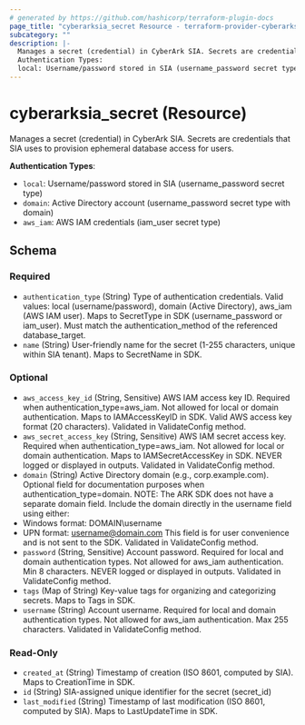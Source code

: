 ```yaml
---
# generated by https://github.com/hashicorp/terraform-plugin-docs
page_title: "cyberarksia_secret Resource - terraform-provider-cyberarksia"
subcategory: ""
description: |-
  Manages a secret (credential) in CyberArk SIA. Secrets are credentials that SIA uses to provision ephemeral database access for users.
  Authentication Types:
  local: Username/password stored in SIA (username_password secret type)domain: Active Directory account (username_password secret type with domain)aws_iam: AWS IAM credentials (iam_user secret type)
---
```


# cyberarksia_secret (Resource)

Manages a secret (credential) in CyberArk SIA. Secrets are credentials that SIA uses to provision ephemeral database access for users.

**Authentication Types**:
- `local`: Username/password stored in SIA (username_password secret type)
- `domain`: Active Directory account (username_password secret type with domain)
- `aws_iam`: AWS IAM credentials (iam_user secret type)



<!-- schema generated by tfplugindocs -->
## Schema

### Required

- `authentication_type` (String) Type of authentication credentials. Valid values: local (username/password), domain (Active Directory), aws_iam (AWS IAM user). Maps to SecretType in SDK (username_password or iam_user). Must match the authentication_method of the referenced database_target.
- `name` (String) User-friendly name for the secret (1-255 characters, unique within SIA tenant). Maps to SecretName in SDK.

### Optional

- `aws_access_key_id` (String, Sensitive) AWS IAM access key ID. Required when authentication_type=aws_iam. Not allowed for local or domain authentication. Maps to IAMAccessKeyID in SDK. Valid AWS access key format (20 characters). Validated in ValidateConfig method.
- `aws_secret_access_key` (String, Sensitive) AWS IAM secret access key. Required when authentication_type=aws_iam. Not allowed for local or domain authentication. Maps to IAMSecretAccessKey in SDK. NEVER logged or displayed in outputs. Validated in ValidateConfig method.
- `domain` (String) Active Directory domain (e.g., corp.example.com). Optional field for documentation purposes when authentication_type=domain. NOTE: The ARK SDK does not have a separate domain field. Include the domain directly in the username field using either:
- Windows format: DOMAIN\username
- UPN format: username@domain.com
This field is for user convenience and is not sent to the SDK. Validated in ValidateConfig method.
- `password` (String, Sensitive) Account password. Required for local and domain authentication types. Not allowed for aws_iam authentication. Min 8 characters. NEVER logged or displayed in outputs. Validated in ValidateConfig method.
- `tags` (Map of String) Key-value tags for organizing and categorizing secrets. Maps to Tags in SDK.
- `username` (String) Account username. Required for local and domain authentication types. Not allowed for aws_iam authentication. Max 255 characters. Validated in ValidateConfig method.

### Read-Only

- `created_at` (String) Timestamp of creation (ISO 8601, computed by SIA). Maps to CreationTime in SDK.
- `id` (String) SIA-assigned unique identifier for the secret (secret_id)
- `last_modified` (String) Timestamp of last modification (ISO 8601, computed by SIA). Maps to LastUpdateTime in SDK.
